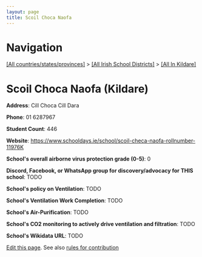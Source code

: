 ```yaml
---
layout: page
title: Scoil Choca Naofa
---
```

# Navigation

[[All countries/states/provinces]](../../..) > [[All Irish School Districts]](../..) > [[All In Kildare]](..)

# Scoil Choca Naofa (Kildare)

**Address**: Cill Choca Cill Dara

**Phone**: 01 6287967

**Student Count**: 446

**Website**: <https://www.schooldays.ie/school/scoil-checa-naofa-rollnumber-11976K>

**School's overall airborne virus protection grade (0-5)**: 0

**Discord, Facebook, or WhatsApp group for discovery/advocacy for THIS school**: TODO

**School's policy on Ventilation**: TODO

**School's Ventilation Work Completion**: TODO

**School's Air-Purification**: TODO

**School's CO2 monitoring to actively drive ventilation and filtration**: TODO

**School's Wikidata URL**: TODO


[Edit this page](https://github.com/ventilate-schools/Ireland/edit/main/./Kildare/Scoil_Choca_Naofa.md). See also [rules for contribution](../../../contribution-rules/)